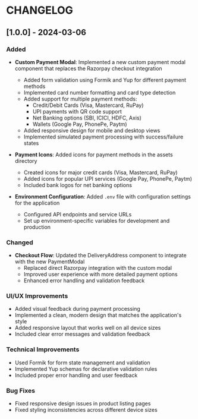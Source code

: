 # CHANGELOG

## [1.0.0] - 2024-03-06

### Added
- **Custom Payment Modal**: Implemented a new custom payment modal component that replaces the Razorpay checkout integration
  - Added form validation using Formik and Yup for different payment methods
  - Implemented card number formatting and card type detection
  - Added support for multiple payment methods:
    - Credit/Debit Cards (Visa, Mastercard, RuPay)
    - UPI payments with QR code support
    - Net Banking options (SBI, ICICI, HDFC, Axis)
    - Wallets (Google Pay, PhonePe, Paytm)
  - Added responsive design for mobile and desktop views
  - Implemented simulated payment processing with success/failure states

- **Payment Icons**: Added icons for payment methods in the assets directory
  - Created icons for major credit cards (Visa, Mastercard, RuPay)
  - Added icons for popular UPI services (Google Pay, PhonePe, Paytm)
  - Included bank logos for net banking options

- **Environment Configuration**: Added `.env` file with configuration settings for the application
  - Configured API endpoints and service URLs
  - Set up environment-specific variables for development and production

### Changed
- **Checkout Flow**: Updated the DeliveryAddress component to integrate with the new PaymentModal
  - Replaced direct Razorpay integration with the custom modal
  - Improved user experience with more detailed payment options
  - Enhanced error handling and validation feedback
  
### UI/UX Improvements
- Added visual feedback during payment processing
- Implemented a clean, modern design that matches the application's style
- Added responsive layout that works well on all device sizes
- Included clear error messages and validation feedback

### Technical Improvements
- Used Formik for form state management and validation
- Implemented Yup schemas for declarative validation rules
- Included proper error handling and user feedback

### Bug Fixes
- Fixed responsive design issues in product listing pages
- Fixed styling inconsistencies across different device sizes
